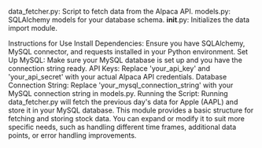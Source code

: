 data_fetcher.py: Script to fetch data from the Alpaca API.
models.py: SQLAlchemy models for your database schema.
__init__.py: Initializes the data import module.

Instructions for Use
Install Dependencies: Ensure you have SQLAlchemy, MySQL connector, and requests installed in your Python environment.
Set Up MySQL: Make sure your MySQL database is set up and you have the connection string ready.
API Keys: Replace 'your_api_key' and 'your_api_secret' with your actual Alpaca API credentials.
Database Connection String: Replace 'your_mysql_connection_string' with your MySQL connection string in models.py.
Running the Script: Running data_fetcher.py will fetch the previous day's data for Apple (AAPL) and store it in your MySQL database.
This module provides a basic structure for fetching and storing stock data. You can expand or modify it to suit more specific needs, such as handling different time frames, additional data points, or error handling improvements.